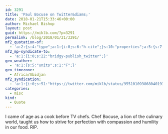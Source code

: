 ```yaml
---
id: 3291
title: 'Paul Bocuse on Twitter&diams;'
date: 2018-01-21T15:33:46+00:00
author: Michael Bishop
layout: post
guid: https://miklb.com/?p=3291
permalink: /blog/2018/01/21/3291/
mf2_quotation-of:
  - 'a:2:{s:4:"type";a:1:{i:0;s:6:"h-cite";}s:10:"properties";a:5:{s:7:"summary";a:1:{i:0;s:29:"“https://t.co/xkgW55cpkb”";}s:4:"name";a:1:{i:0;s:22:"Paul Bocuse on Twitter";}s:3:"url";a:1:{i:0;s:56:"https://twitter.com/PaulBocuse/status/954748302477742080";}s:11:"publication";a:1:{i:0;s:7:"Twitter";}s:8:"featured";a:1:{i:0;s:53:"https://pbs.twimg.com/media/DT_yhGkW0AAhRSM.jpg:large";}}}'
mf2_mp-syndicate-to:
  - 'a:1:{i:0;s:22:"bridgy-publish_twitter";}'
geo_weather:
  - 'a:1:{s:5:"units";s:1:"F";}'
geo_timezone:
  - Africa/Abidjan
mf2_syndication:
  - 'a:1:{i:0;s:51:"https://twitter.com/miklb/status/955101093868040193";}'
categories:
  - misc
kind:
  - Quote
---
```

I came of age as a cook before TV chefs. Chef Bocuse, a lion of the culinary world, taught us how to strive for perfection with compassion and humility in our food. RIP.